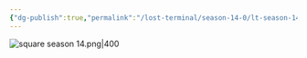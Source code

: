 ```yaml
---
{"dg-publish":true,"permalink":"/lost-terminal/season-14-0/lt-season-14-0/","hide":true,"tags":["project/lt"],"noteIcon":""}
---
```



![square season 14.png|400](/img/user/square%20season%2014.png)

 